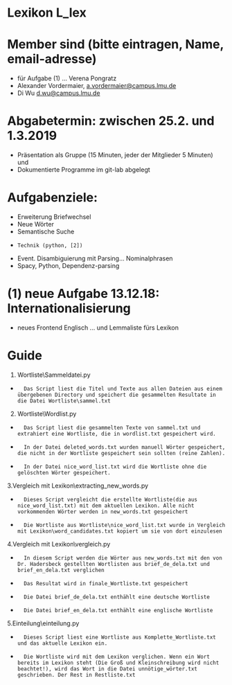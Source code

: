 # Lexikon L_lex

# Member sind (bitte eintragen, Name, email-adresse)
* für Aufgabe (1) ... Verena Pongratz
* Alexander Vordermaier, a.vordermaier@campus.lmu.de
* Di Wu  d.wu@campus.lmu.de

# Abgabetermin: zwischen 25.2. und 1.3.2019
* Präsentation als Gruppe (15 Minuten, jeder der Mitglieder 5 Minuten) und 
* Dokumentierte Programme im git-lab abgelegt 


# Aufgabenziele: 
* Erweiterung Briefwechsel
* Neue Wörter
* Semantische Suche
 *     Technik (python, [2])


* Event. Disambiguierung mit Parsing…  Nominalphrasen 
 * Spacy, Python, Dependenz-parsing

# (1) neue Aufgabe 13.12.18: Internationalisierung 
* neues Frontend Englisch ... und Lemmaliste fürs Lexikon


# Guide
1. Wortliste\Sammeldatei.py
*       Das Script liest die Titel und Texte aus allen Dateien aus einem übergebenen Directory und speichert die gesammelten Resultate in die Datei Wortliste\sammel.txt
2. Wortliste\Wordlist.py
*       Das Script liest die gesammelten Texte von sammel.txt und extrahiert eine Wortliste, die in wordlist.txt gespeichert wird. 
*       In der Datei deleted_words.txt wurden manuell Wörter gespeichert, die nicht in der Wortliste gespeichert sein sollten (reine Zahlen).
*       In der Datei nice_word_list.txt wird die Wortliste ohne die gelöschten Wörter gespeichert.
3.Vergleich mit Lexikon\extracting_new_words.py
*       Dieses Script vergleicht die erstellte Wortliste(die aus nice_word_list.txt) mit dem aktuellen Lexikon. Alle nicht vorkommenden Wörter werden in new_words.txt gespeichert
*       Die Wortliste aus Wortliste\nice_word_list.txt wurde in Vergleich mit Lexikon\word_candidates.txt kopiert um sie von dort einzulesen
4.Vergleich mit Lexikon\vergleich.py
*       In diesem Script werden die Wörter aus new_words.txt mit den von Dr. Hadersbeck gestellten Wortlisten aus brief_de_dela.txt und brief_en_dela.txt verglichen
*       Das Resultat wird in finale_Wortliste.txt gespeichert
*       Die Datei brief_de_dela.txt enthählt eine deutsche Wortliste
*       Die Datei brief_en_dela.txt enthählt eine englische Wortliste
5.Einteilung\einteilung.py
*       Dieses Script liest eine Wortliste aus Komplette_Wortliste.txt und das aktuelle Lexikon ein. 
*       Die Wortliste wird mit dem Lexikon verglichen. Wenn ein Wort bereits im Lexikon steht (Die Groß und Kleinschreibung wird nicht beachtet!), wird das Wort in die Datei unnötige_wörter.txt geschrieben. Der Rest in Restliste.txt